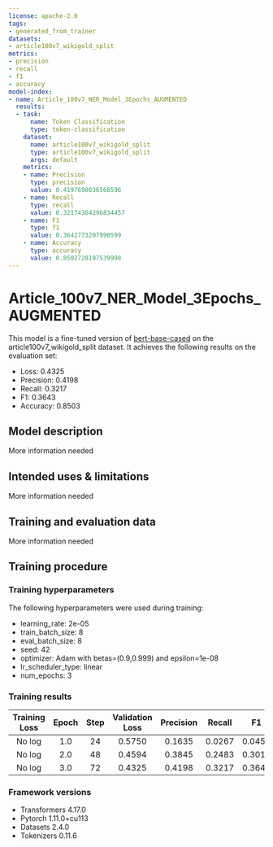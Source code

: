 ```yaml
---
license: apache-2.0
tags:
- generated_from_trainer
datasets:
- article100v7_wikigold_split
metrics:
- precision
- recall
- f1
- accuracy
model-index:
- name: Article_100v7_NER_Model_3Epochs_AUGMENTED
  results:
  - task:
      name: Token Classification
      type: token-classification
    dataset:
      name: article100v7_wikigold_split
      type: article100v7_wikigold_split
      args: default
    metrics:
    - name: Precision
      type: precision
      value: 0.4197698036560596
    - name: Recall
      type: recall
      value: 0.32174364296834457
    - name: F1
      type: f1
      value: 0.3642773207990599
    - name: Accuracy
      type: accuracy
      value: 0.8502728197539998
---
```


<!-- This model card has been generated automatically according to the information the Trainer had access to. You
should probably proofread and complete it, then remove this comment. -->

# Article_100v7_NER_Model_3Epochs_AUGMENTED

This model is a fine-tuned version of [bert-base-cased](https://huggingface.co/bert-base-cased) on the article100v7_wikigold_split dataset.
It achieves the following results on the evaluation set:
- Loss: 0.4325
- Precision: 0.4198
- Recall: 0.3217
- F1: 0.3643
- Accuracy: 0.8503

## Model description

More information needed

## Intended uses & limitations

More information needed

## Training and evaluation data

More information needed

## Training procedure

### Training hyperparameters

The following hyperparameters were used during training:
- learning_rate: 2e-05
- train_batch_size: 8
- eval_batch_size: 8
- seed: 42
- optimizer: Adam with betas=(0.9,0.999) and epsilon=1e-08
- lr_scheduler_type: linear
- num_epochs: 3

### Training results

| Training Loss | Epoch | Step | Validation Loss | Precision | Recall | F1     | Accuracy |
|:-------------:|:-----:|:----:|:---------------:|:---------:|:------:|:------:|:--------:|
| No log        | 1.0   | 24   | 0.5750          | 0.1635    | 0.0267 | 0.0459 | 0.7926   |
| No log        | 2.0   | 48   | 0.4594          | 0.3845    | 0.2483 | 0.3017 | 0.8393   |
| No log        | 3.0   | 72   | 0.4325          | 0.4198    | 0.3217 | 0.3643 | 0.8503   |


### Framework versions

- Transformers 4.17.0
- Pytorch 1.11.0+cu113
- Datasets 2.4.0
- Tokenizers 0.11.6
